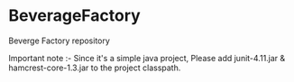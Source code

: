 # BeverageFactory
Beverge Factory repository

Important note :-
Since it's a simple java project, Please add junit-4.11.jar & hamcrest-core-1.3.jar to the project classpath.
